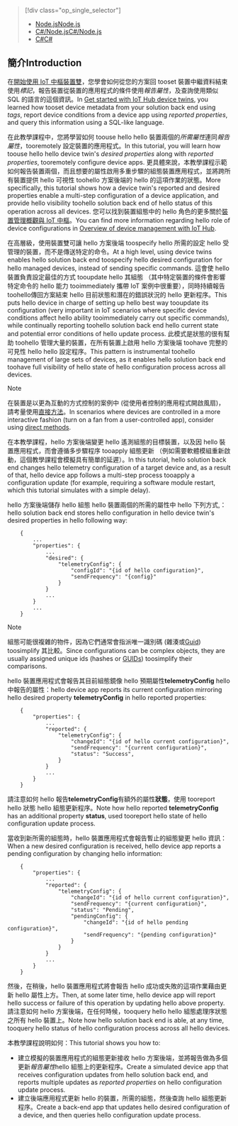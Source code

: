 > [!div class="op_single_selector"]
> * [<span data-ttu-id="af6bd-101">Node.js</span><span class="sxs-lookup"><span data-stu-id="af6bd-101">Node.js</span></span>](../articles/iot-hub/iot-hub-node-node-twin-how-to-configure.md)
> * [<span data-ttu-id="af6bd-102">C#/Node.js</span><span class="sxs-lookup"><span data-stu-id="af6bd-102">C#/Node.js</span></span>](../articles/iot-hub/iot-hub-csharp-node-twin-how-to-configure.md)
> * [<span data-ttu-id="af6bd-103">C#</span><span class="sxs-lookup"><span data-stu-id="af6bd-103">C#</span></span>](../articles/iot-hub/iot-hub-csharp-csharp-twin-how-to-configure.md)
> 
> 

## <a name="introduction"></a><span data-ttu-id="af6bd-104">簡介</span><span class="sxs-lookup"><span data-stu-id="af6bd-104">Introduction</span></span>

<span data-ttu-id="af6bd-105">在[開始使用 IoT 中樞裝置雙][lnk-twin-tutorial]，您學會如何從您的方案回 tooset 裝置中繼資料結束使用*標記*，報告裝置從裝置的應用程式的條件使用*報告屬性*，及查詢使用類似 SQL 的語言的這個資訊。</span><span class="sxs-lookup"><span data-stu-id="af6bd-105">In [Get started with IoT Hub device twins][lnk-twin-tutorial], you learned how tooset device metadata from your solution back end using *tags*, report device conditions from a device app using *reported properties*, and query this information using a SQL-like language.</span></span>

<span data-ttu-id="af6bd-106">在此教學課程中，您將學習如何 toouse hello hello 裝置兩個的*所需屬性*連同*報告屬性*，tooremotely 設定裝置的應用程式。</span><span class="sxs-lookup"><span data-stu-id="af6bd-106">In this tutorial, you will learn how toouse hello hello device twin's *desired properties* along with *reported properties*, tooremotely configure device apps.</span></span> <span data-ttu-id="af6bd-107">更具體來說，本教學課程示範如何報告裝置兩個，而且想要的屬性啟用多重步驟的組態裝置應用程式，並將跨所有裝置提供 hello 可視性 toohello 方案後端的 hello 的這項作業的狀態。</span><span class="sxs-lookup"><span data-stu-id="af6bd-107">More specifically, this tutorial shows how a device twin's reported and desired properties enable a multi-step configuration of a device application, and provide hello visibility toohello solution back end of hello status of this operation across all devices.</span></span> <span data-ttu-id="af6bd-108">您可以找到裝置組態中的 hello 角色的更多關於[裝置管理概觀與 IoT 中樞][lnk-dm-overview]。</span><span class="sxs-lookup"><span data-stu-id="af6bd-108">You can find more information regarding hello role of device configurations in [Overview of device management with IoT Hub][lnk-dm-overview].</span></span>

<span data-ttu-id="af6bd-109">在高層級，使用裝置雙可讓 hello 方案後端 toospecify hello 所需的設定 hello 受管理的裝置，而不是傳送特定的命令。</span><span class="sxs-lookup"><span data-stu-id="af6bd-109">At a high level, using device twins enables hello solution back end toospecify hello desired configuration for hello managed devices, instead of sending specific commands.</span></span> <span data-ttu-id="af6bd-110">這會使 hello 裝置負責設定最佳的方式 tooupdate hello 其組態 （其中特定裝置的條件會影響特定命令的 hello 能力 tooimmediately 攜帶 IoT 案例中很重要），同時持續報告 toohello傳回方案結束 hello 目前狀態和潛在的錯誤狀況的 hello 更新程序。</span><span class="sxs-lookup"><span data-stu-id="af6bd-110">This puts hello device in charge of setting up hello best way tooupdate its configuration (very important in IoT scenarios where specific device conditions affect hello ability tooimmediately carry out specific commands), while continually reporting toohello solution back end hello current state and potential error conditions of hello update process.</span></span> <span data-ttu-id="af6bd-111">此模式是狀態的很有幫助 toohello 管理大量的裝置，在所有裝置上啟用 hello 方案後端 toohave 完整的可見性 hello hello 設定程序。</span><span class="sxs-lookup"><span data-stu-id="af6bd-111">This pattern is instrumental toohello management of large sets of devices, as it enables hello solution back end toohave full visibility of hello state of hello configuration process across all devices.</span></span>

> [!NOTE]
> <span data-ttu-id="af6bd-112">在裝置是以更為互動的方式控制的案例中 (從使用者控制的應用程式開啟風扇)，請考量使用[直接方法][lnk-methods]。</span><span class="sxs-lookup"><span data-stu-id="af6bd-112">In scenarios where devices are controlled in a more interactive fashion (turn on a fan from a user-controlled app), consider using [direct methods][lnk-methods].</span></span>
> 
> 

<span data-ttu-id="af6bd-113">在本教學課程，hello 方案後端變更 hello 遙測組態的目標裝置，以及因 hello 裝置應用程式，而會遵循多步驟程序 tooapply 組態更新 （例如需要軟體模組重新啟動，這個教學課程會模擬具有簡單的延遲）。</span><span class="sxs-lookup"><span data-stu-id="af6bd-113">In this tutorial, hello solution back end changes hello telemetry configuration of a target device and, as a result of that, hello device app follows a multi-step process tooapply a configuration update (for example, requiring a software module restart, which this tutorial simulates with a simple delay).</span></span>

<span data-ttu-id="af6bd-114">hello 方案後端儲存 hello 組態 hello 裝置兩個的所需的屬性中 hello 下列方式,：</span><span class="sxs-lookup"><span data-stu-id="af6bd-114">hello solution back end stores hello configuration in hello device twin's desired properties in hello following way:</span></span>

        {
            ...
            "properties": {
                ...
                "desired": {
                    "telemetryConfig": {
                        "configId": "{id of hello configuration}",
                        "sendFrequency": "{config}"
                    }
                }
                ...
            }
            ...
        }

> [!NOTE]
> <span data-ttu-id="af6bd-115">組態可能很複雜的物件，因為它們通常會指派唯一識別碼 (雜湊或[Guid][lnk-guid]) toosimplify 其比較。</span><span class="sxs-lookup"><span data-stu-id="af6bd-115">Since configurations can be complex objects, they are usually assigned unique ids (hashes or [GUIDs][lnk-guid]) toosimplify their comparisons.</span></span>
> 
> 

<span data-ttu-id="af6bd-116">hello 裝置應用程式會報告其目前組態鏡像 hello 預期屬性**telemetryConfig** hello 中報告的屬性：</span><span class="sxs-lookup"><span data-stu-id="af6bd-116">hello device app reports its current configuration mirroring hello desired property **telemetryConfig** in hello reported properties:</span></span>

        {
            "properties": {
                ...
                "reported": {
                    "telemetryConfig": {
                        "changeId": "{id of hello current configuration}",
                        "sendFrequency": "{current configuration}",
                        "status": "Success",
                    }
                }
                ...
            }
        }

<span data-ttu-id="af6bd-117">請注意如何 hello 報告**telemetryConfig**有額外的屬性**狀態**，使用 tooreport hello 狀態 hello 組態更新程序。</span><span class="sxs-lookup"><span data-stu-id="af6bd-117">Note how hello reported **telemetryConfig** has an additional property **status**, used tooreport hello state of hello configuration update process.</span></span>

<span data-ttu-id="af6bd-118">當收到新所需的組態時，hello 裝置應用程式會報告暫止的組態變更 hello 資訊：</span><span class="sxs-lookup"><span data-stu-id="af6bd-118">When a new desired configuration is received, hello device app reports a pending configuration by changing hello information:</span></span>

        {
            "properties": {
                ...
                "reported": {
                    "telemetryConfig": {
                        "changeId": "{id of hello current configuration}",
                        "sendFrequency": "{current configuration}",
                        "status": "Pending",
                        "pendingConfig": {
                            "changeId": "{id of hello pending configuration}",
                            "sendFrequency": "{pending configuration}"
                        }
                    }
                }
                ...
            }
        }

<span data-ttu-id="af6bd-119">然後，在稍後，hello 裝置應用程式將會報告 hello 成功或失敗的這項作業藉由更新 hello 屬性上方。</span><span class="sxs-lookup"><span data-stu-id="af6bd-119">Then, at some later time, hello device app will report hello success or failure of this operation by updating hello above property.</span></span>
<span data-ttu-id="af6bd-120">請注意如何 hello 方案後端，在任何時候，tooquery hello hello 組態處理序狀態之所有 hello 裝置上。</span><span class="sxs-lookup"><span data-stu-id="af6bd-120">Note how hello solution back end is able, at any time, tooquery hello status of hello configuration process across all hello devices.</span></span>

<span data-ttu-id="af6bd-121">本教學課程說明如何：</span><span class="sxs-lookup"><span data-stu-id="af6bd-121">This tutorial shows you how to:</span></span>

* <span data-ttu-id="af6bd-122">建立模擬的裝置應用程式的組態更新接收 hello 方案後端，並將報告做為多個更新*報告屬性*hello 組態上的更新程序。</span><span class="sxs-lookup"><span data-stu-id="af6bd-122">Create a simulated device app that receives configuration updates from hello solution back end, and reports multiple updates as *reported properties* on hello configuration update process.</span></span>
* <span data-ttu-id="af6bd-123">建立後端應用程式更新 hello 的裝置，所需的組態，然後查詢 hello 組態更新程序。</span><span class="sxs-lookup"><span data-stu-id="af6bd-123">Create a back-end app that updates hello desired configuration of a device, and then queries hello configuration update process.</span></span>

<!-- links -->

[lnk-methods]: ../articles/iot-hub/iot-hub-devguide-direct-methods.md
[lnk-dm-overview]: ../articles/iot-hub/iot-hub-device-management-overview.md
[lnk-twin-tutorial]: ../articles/iot-hub/iot-hub-node-node-twin-getstarted.md
[lnk-guid]: https://en.wikipedia.org/wiki/Globally_unique_identifier
